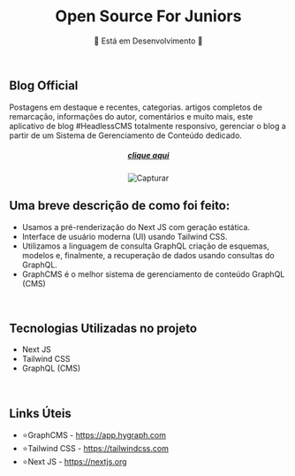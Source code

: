 <h1 align="center"> Open Source For Juniors</h1>

<div align="center"><p>🚧 Está em Desenvolvimento 🚧</p></div>

</br>

## Blog Official 

Postagens em destaque e recentes, categorias. artigos completos de remarcação, informações do autor, comentários e muito mais, este aplicativo de blog #HeadlessCMS totalmente responsivo, gerenciar o blog a partir de um Sistema de Gerenciamento de Conteúdo dedicado.

<center>

<h5><a href="https:https://open-source-for-juniors.vercel.app">clique aqui</a></h5>

![Capturar](https://user-images.githubusercontent.com/94051879/204521280-2fa07117-be5c-4d89-9a62-1e4a4c5c569a.JPG)

</center>

## Uma breve descrição de como foi feito:

- Usamos a pré-renderização do Next JS com geração estática.
- Interface de usuário moderna (UI) usando Tailwind CSS.
- Utilizamos a linguagem de consulta GraphQL criação de esquemas, modelos e, finalmente, a recuperação de dados usando consultas do GraphQL.
- GraphCMS é o melhor sistema de gerenciamento de conteúdo GraphQL (CMS)

</br>

## Tecnologias Utilizadas no projeto 

- Next JS
- Tailwind CSS
- GraphQL (CMS)

</br>

## Links Úteis

- ⭐GraphCMS - https://app.hygraph.com
- ⭐Tailwind CSS - https://tailwindcss.com
- ⭐Next JS - https://nextjs.org

